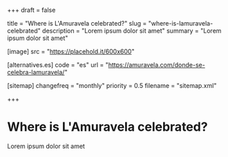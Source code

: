 +++
draft = false

title = "Where is L'Amuravela celebrated?"
slug = "where-is-lamuravela-celebrated"
description = "Lorem ipsum dolor sit amet"
summary = "Lorem ipsum dolor sit amet"

[image]
    src = "https://placehold.it/600x600"

[alternatives.es]
    code = "es"
    url = "https://amuravela.com/donde-se-celebra-lamuravela/"

[sitemap]
  changefreq = "monthly"
  priority = 0.5
  filename = "sitemap.xml"

+++

# Where is L'Amuravela celebrated?

Lorem ipsum dolor sit amet